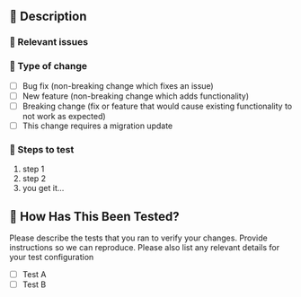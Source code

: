 ## :memo: Description

<!-- Please include a summary of the change and which issue is fixed. Please also include relevant motivation and context. List any dependencies that are required for this change. -->

### :dart: Relevant issues
<!-- Please add relevant opened issues -->

### :gem: Type of change

<!-- Please delete options that are not relevant. -->

- [ ] Bug fix (non-breaking change which fixes an issue)
- [ ] New feature (non-breaking change which adds functionality)
- [ ] Breaking change (fix or feature that would cause existing functionality to not work as expected)
- [ ] This change requires a migration update

### :scroll: Steps to test
1. step 1
2. step 2
3. you get it...

## :vertical_traffic_light: How Has This Been Tested?

Please describe the tests that you ran to verify your changes. Provide instructions so we can reproduce. Please also list any relevant details for your test configuration

- [ ] Test A
- [ ] Test B
